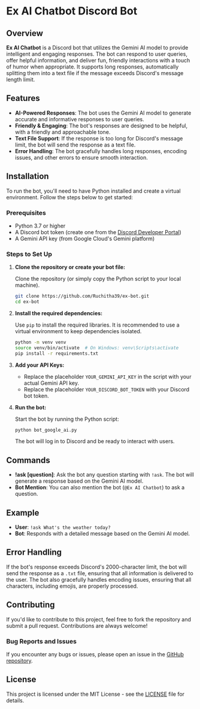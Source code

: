 # Ex AI Chatbot Discord Bot

## Overview

**Ex AI Chatbot** is a Discord bot that utilizes the Gemini AI model to provide intelligent and engaging responses. The bot can respond to user queries, offer helpful information, and deliver fun, friendly interactions with a touch of humor when appropriate. It supports long responses, automatically splitting them into a text file if the message exceeds Discord's message length limit.

## Features

- **AI-Powered Responses**: The bot uses the Gemini AI model to generate accurate and informative responses to user queries.
- **Friendly & Engaging**: The bot's responses are designed to be helpful, with a friendly and approachable tone.
- **Text File Support**: If the response is too long for Discord's message limit, the bot will send the response as a text file.
- **Error Handling**: The bot gracefully handles long responses, encoding issues, and other errors to ensure smooth interaction.

## Installation

To run the bot, you'll need to have Python installed and create a virtual environment. Follow the steps below to get started:

### Prerequisites

- Python 3.7 or higher
- A Discord bot token (create one from the [Discord Developer Portal](https://discord.com/developers/applications))
- A Gemini API key (from Google Cloud's Gemini platform)

### Steps to Set Up

1. **Clone the repository or create your bot file:**

   Clone the repository (or simply copy the Python script to your local machine).

   ```bash
   git clone https://github.com/Ruchitha39/ex-bot.git
   cd ex-bot
   ```

2. **Install the required dependencies:**

   Use `pip` to install the required libraries. It is recommended to use a virtual environment to keep dependencies isolated.

   ```bash
   python -m venv venv
   source venv/bin/activate  # On Windows: venv\Scripts\activate
   pip install -r requirements.txt
   ```

3. **Add your API Keys:**

   - Replace the placeholder `YOUR_GEMINI_API_KEY` in the script with your actual Gemini API key.
   - Replace the placeholder `YOUR_DISCORD_BOT_TOKEN` with your Discord bot token.

4. **Run the bot:**

   Start the bot by running the Python script:

   ```bash
   python bot_google_ai.py
   ```

   The bot will log in to Discord and be ready to interact with users.

## Commands

- **!ask [question]**: Ask the bot any question starting with `!ask`. The bot will generate a response based on the Gemini AI model.
- **Bot Mention**: You can also mention the bot (`@Ex AI Chatbot`) to ask a question.

## Example

- **User**: `!ask What's the weather today?`
- **Bot**: Responds with a detailed message based on the Gemini AI model.

## Error Handling

If the bot's response exceeds Discord's 2000-character limit, the bot will send the response as a `.txt` file, ensuring that all information is delivered to the user. The bot also gracefully handles encoding issues, ensuring that all characters, including emojis, are properly processed.

## Contributing

If you'd like to contribute to this project, feel free to fork the repository and submit a pull request. Contributions are always welcome!

### Bug Reports and Issues

If you encounter any bugs or issues, please open an issue in the [GitHub repository](https://github.com/Ruchitha39/ex-bot/issues).

## License

This project is licensed under the MIT License - see the [LICENSE](LICENSE) file for details.
